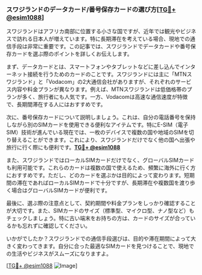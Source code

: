 ### スワジランドのデータカード/番号保存カードの選び方[[TG💪+ @esim1088](https://t.me/s/esim1088)]

スワジランドはアフリカ南部に位置する小さな国ですが、近年では観光やビジネスで訪れる日本人が増えています。特に長期滞在を考えている場合、現地での通信手段は非常に重要です。この記事では、スワジランドでデータカードや番号保存カードを選ぶ際のポイントを詳しくお伝えします。

まず、データカードとは、スマートフォンやタブレットなどに差し込んでインターネット接続を行うためのカードのことです。スワジランドには主に「MTNスワジランド」と「Vodacom」の2大通信会社がありますが、それぞれのサービス内容や料金プランが異なります。例えば、MTNスワジランドは低価格帯のプランが多く、旅行者にも人気です。一方、Vodacomは高速な通信速度が特徴で、長期間滞在する人にはおすすめです。

次に、番号保存カードについて説明しましょう。これは、自分の電話番号を保持しながら別のSIMカードを使用できる便利なアイテムです。特にE-SIM（電子SIM）技術が進んでいる現在では、一枚のデバイスで複数の国や地域のSIMを切り替えることができます。これにより、スワジランドだけでなく他の国へ出張や旅行に行く際にも便利です。**[TG💪+ @esim1088](https://t.me/s/esim1088)**

また、スワジランドではローカルSIMカードだけでなく、グローバルSIMカードも利用可能です。これらのカードは複数の国で使えるため、頻繁に海外に行く方におすすめです。ただし、どのカードを選ぶかは目的によって変わります。短期間の滞在であればローカルSIMカードで十分ですが、長期滞在や複数国を渡り歩く場合はグローバルSIMカードが便利です。

最後に、選ぶ際の注意点として、契約期間や料金プランをしっかり確認することが大切です。また、SIMカードのサイズ（標準型、マイクロ型、ナノ型など）もチェックしましょう。特に古い端末をお持ちの方は、カードのサイズが合っているかも忘れずに確認してください。

いかがでしたか？スワジランドでの通信手段選びは、目的や滞在期間によって大きく変わってきます。自分に合った最適なSIMカードを見つけることで、現地での生活やビジネスがスムーズになりますよ。

[[TG💪+ @esim1088](https://t.me/s/esim1088) ![Image](https://i.postimg.cc/Y0z9fWf4/image.png)]